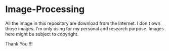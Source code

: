 # Image-Processing

All the image in this repository are download from the Internet. I don't own those images. I'm only using for my personal and research purpose. Images here might be subject to copyright.

Thank You !!!